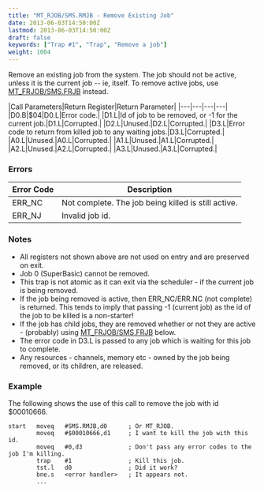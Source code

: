 ```yaml
---
title: "MT_RJOB/SMS.RMJB - Remove Existing Job"
date: 2013-06-03T14:50:00Z
lastmod: 2013-06-03T14:50:00Z
draft: false
keywords: ["Trap #1", "Trap", "Remove a job"]
weight: 1004
---
```


Remove an existing job from the system. The job should not be active, unless it is the current job -- ie, itself. To remove active jobs, use [MT_FRJOB/SMS.FRJB](/traps/trap_1/trap_1_05) instead.

|Call Parameters|Return Register|Return Parameter|
|---|---|---|---|
|D0.B|$04|D0.L|Error code.|
|D1.L|Id of job to be removed, or -1 for the current job.|D1.L|Corrupted.| 
|D2.L|Unused.|D2.L|Corrupted.|
|D3.L|Error code to return from killed job to any waiting jobs.|D3.L|Corrupted.| 
|A0.L|Unused.|A0.L|Corrupted.| 
|A1.L|Unused.|A1.L|Corrupted.|
|A2.L|Unused.|A2.L|Corrupted.| 
|A3.L|Unused.|A3.L|Corrupted.| 

### Errors

| Error Code| Description|
|---|---|
|ERR_NC|Not complete. The job being killed is still active.|
|ERR_NJ|Invalid job id.|  


### Notes
  * All registers not shown above are not used on entry and are preserved on exit.
  * Job 0 (SuperBasic) cannot be removed.
  * This trap is not atomic as it can exit via the scheduler - if the current job is being removed.
  * If the job being removed is active, then ERR_NC/ERR.NC (not complete) is returned. This tends to imply that passing -1 (current job) as the id of the job to be killed is a non-starter!
  * If the job has child jobs, they are removed whether or not they are active - (probably) using [MT_FRJOB/SMS.FRJB](/traps/trap_1/trap_1_05) below.
  * The error code in D3.L is passed to any job which is waiting for this job to complete.
  * Any resources - channels, memory etc - owned by the job being removed, or its children, are released.  

### Example 
The following shows the use of this call to remove the job with id $00010666.

```
start   moveq   #SMS.RMJB,d0      ; Or MT_RJOB.
        moveq   #$00010666,d1     ; I want to kill the job with this id.
        moveq   #0,d3             ; Don't pass any error codes to the job I'm killing.
        trap    #1                ; Kill this job. 
        tst.l   d0                ; Did it work?
        bne.s   <error handler>   ; It appears not.
        ...
```
